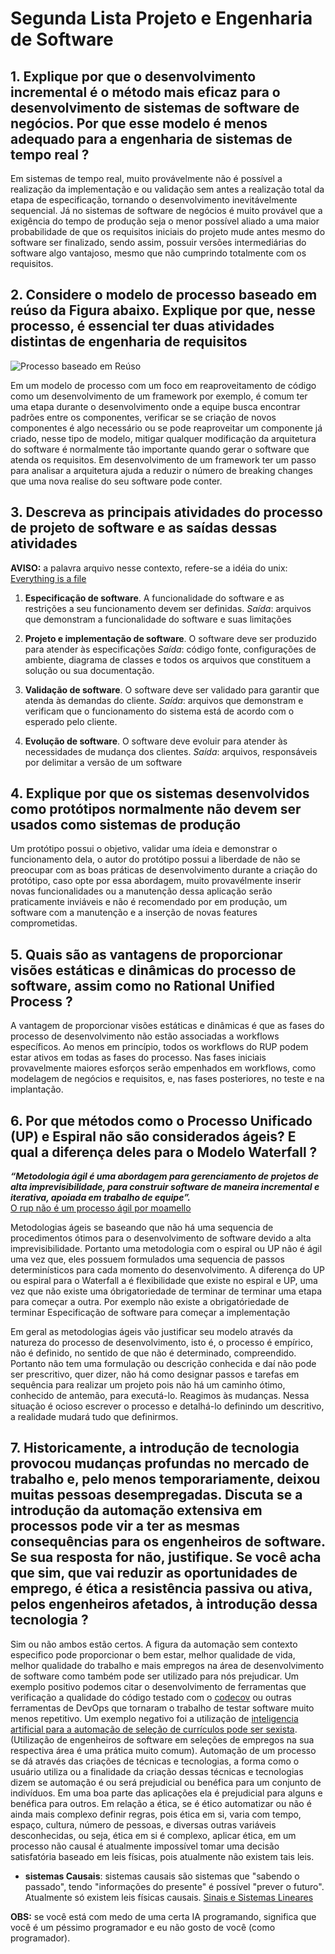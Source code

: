# Segunda Lista Projeto e Engenharia de Software

## 1. Explique por que o desenvolvimento incremental é o método mais eficaz para o desenvolvimento de sistemas de software de negócios. Por que esse modelo é menos adequado para a engenharia de sistemas de tempo real ?

Em sistemas de tempo real, muito provávelmente não é possível a
realização da implementação e ou validação sem antes a realização
total da etapa de especificação, tornando o desenvolvimento
inevitávelmente sequencial. Já no sistemas de software de negócios
é muito provável que a exigência do tempo de produção seja o menor
possível aliado a uma maior probabilidade de que os requisitos iniciais
do projeto mude antes mesmo do software ser finalizado, sendo
assim, possuir versões intermediárias do software algo vantajoso,
mesmo que não cumprindo totalmente com os requisitos.

## 2. Considere o modelo de processo baseado em reúso da Figura abaixo. Explique por que, nesse processo, é essencial ter duas atividades distintas de engenharia de requisitos

![Processo baseado em Reúso](processo_baseado_em_reúso.png)  

Em um modelo de processo com um foco em reaproveitamento de código como um
desenvolvimento de um framework por exemplo, é comum ter uma etapa durante
o desenvolvimento onde a equipe busca encontrar padrões entre os componentes,
verificar se se criação de novos componentes é algo necessário ou se pode reaproveitar
um componente já criado, nesse tipo de modelo, mitigar qualquer modificação
da arquitetura do software é normalmente tão importante quando gerar o
software que atenda os requisitos. Em desenvolvimento de um framework ter um
passo para analisar a arquitetura ajuda a reduzir o número de breaking changes
que uma nova realise do seu software pode conter.

## 3. Descreva as principais atividades do processo de projeto de software e as saídas dessas atividades  

   __AVISO:__ a palavra arquivo nesse contexto, refere-se a idéia do unix: [Everything is a file](https://en.wikipedia.org/wiki/Everything_is_a_file)

   1. __Especificação de software__. A funcionalidade do software e as restrições a seu funcionamento devem ser definidas.
   _Saída_: arquivos que demonstram a funcionalidade do software e suas limitações

   1. __Projeto e implementação de software__. O software deve ser produzido para atender às especificações
   _Saída_: código fonte, configurações de ambiente, diagrama de classes e
   todos os arquivos que constituem a solução ou sua documentação.

   1. __Validação de software__. O software deve ser validado para garantir que atenda às demandas do cliente.
   _Saída_: arquivos que demonstram e verificam que o funcionamento do sistema está de acordo com o esperado pelo cliente.

   1. __Evolução de software__. O software deve evoluir para atender às necessidades de mudança dos clientes.
   _Saída_: arquivos, responsáveis por delimitar a versão de um software

## 4. Explique por que os sistemas desenvolvidos como protótipos normalmente não devem ser usados como sistemas de produção

Um protótipo possui o objetivo, validar uma ídeia e demonstrar o
funcionamento dela, o autor do protótipo possui a liberdade de não
se preocupar com as boas práticas de desenvolvimento durante a criação do protótipo,
caso opte por essa abordagem, muito provavélmente
inserir novas funcionalidades ou a manutenção dessa aplicação serão
praticamente inviáveis e não é recomendado por em produção, um software com a manutenção e
a inserção de novas features comprometidas.  

## 5. Quais são as vantagens de proporcionar visões estáticas e dinâmicas do processo de software, assim como no Rational Unified Process ?

A vantagem de proporcionar visões estáticas e dinâmicas é que as fases
do processo de desenvolvimento não estão associadas a workflows específicos. Ao menos em princípio, todos os workflows do RUP podem estar
ativos em todas as fases do processo. Nas fases iniciais provavelmente
maiores esforços serão empenhados em workflows, como modelagem de
negócios e requisitos, e, nas fases posteriores, no teste e na implantação.

## 6. Por que métodos como o Processo Unificado (UP) e Espiral não são considerados ágeis? E qual a diferença deles para o Modelo Waterfall ?

**_“Metodologia ágil é uma abordagem para gerenciamento de projetos de alta imprevisibilidade, para construir software de maneira incremental e iterativa, apoiada em trabalho de equipe”._**  
[O rup não é um processo ágil por moamello](https://iblogdomoa.wordpress.com/2011/10/20/o-rup-nao-e-um-processo-agil/)  

Metodologias ágeis se baseando que não há uma sequencia de procedimentos
ótimos para o desenvolvimento de software devido a alta imprevisibilidade.
Portanto uma metodologia com o espiral ou UP não é ágil uma vez que, eles
possuem formulados uma sequencia de passos determinísticos para cada
momento do desenvolvimento. A diferença do UP ou espiral para o Waterfall
a é flexibilidade que existe no espiral e UP, uma vez que não existe uma
óbrigatoriedade de terminar de terminar uma etapa para começar a outra.
Por exemplo não existe a obrigatóriedade de terminar Especificação de software para começar a implementação

Em geral as metodologias ágeis vão justificar seu modelo através da natureza do processo de desenvolvimento, isto é, o processo é empírico, não é definido, no sentido de que não é determinado, compreendido. Portanto não tem uma formulação ou descrição conhecida e daí não pode ser prescritivo, quer dizer, não há como designar passos e tarefas em sequência para realizar um projeto pois não há um caminho ótimo, conhecido de antemão, para executá-lo. Reagimos às mudanças. Nessa situação é ocioso escrever o processo e detalhá-lo definindo um descritivo, a realidade mudará tudo que definirmos.

## 7. Historicamente, a introdução de tecnologia provocou mudanças profundas no mercado de trabalho e, pelo menos temporariamente, deixou muitas pessoas desempregadas. Discuta se a introdução da automação extensiva em processos pode vir a ter as mesmas consequências para os engenheiros de software. Se sua resposta for não, justifique. Se você acha que sim, que vai reduzir as oportunidades de emprego, é ética a resistência passiva ou ativa, pelos engenheiros afetados, à introdução dessa tecnologia ?

Sim ou não ambos estão certos. A figura da automação sem contexto especifico pode proporcionar o bem estar, melhor qualidade de vida, melhor qualidade do trabalho e mais empregos na área de desenvolvimento de software como também pode ser utilizado para nós prejudicar. Um exemplo positivo
podemos citar o desenvolvimento de ferramentas que verificação a qualidade do código
testado com o [codecov](https://codecov.io/) ou outras ferramentas de DevOps que tornaram o trabalho de testar software muito menos repetitivo. Um exemplo
negativo foi a utilização de [inteligencia artificial para a automação de seleção de currículos pode ser sexista](https://olhardigital.com.br/2018/10/10/noticias/inteligencia-artificial-da-amazon-exercitava-preconceito/). (Utilização de engenheiros de software em seleções de empregos na sua respectiva área é uma prática muito comum). Automação de um processo se
dá através das criações de técnicas e tecnologias, a forma como o usuário utiliza ou a finalidade da criação dessas técnicas e tecnologias dizem se automação é ou será prejudicial ou benéfica para um conjunto de indivíduos.
Em uma boa parte das aplicações ela é prejudicial para alguns e benéfica para outros. Em relação a ética, se é ético automatizar ou não é ainda mais complexo definir regras, pois ética em si, varia com tempo, espaço,
cultura, número de pessoas, e diversas outras variáveis desconhecidas, ou seja, ética em si é complexo, aplicar ética, em um processo não causal é
atualmente impossível tomar uma decisão satisfatória baseado em leis físicas, pois atualmente não existem tais leis.

- __sistemas Causais__: sistemas causais são sistemas que "sabendo o passado",
tendo "informações do presente" é possível "prever o futuro". Atualmente só existem
leis físicas causais. [Sinais e Sistemas Lineares](https://www.amazon.com.br/Sinais-Sistemas-Lineares-B-P-Lathi-ebook/dp/B016V9PZYE)

__OBS:__ se você está com medo de uma certa IA programando, significa que você é um péssimo programador e eu não gosto de você (como programador).
